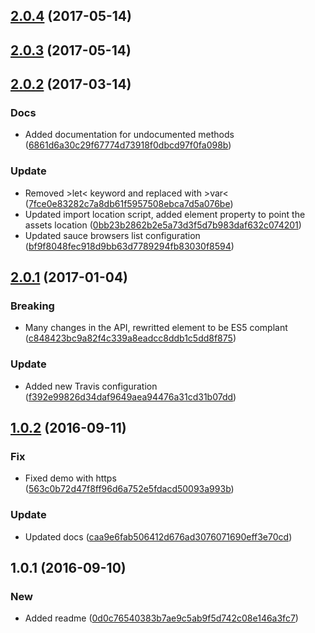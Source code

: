 <a name="2.0.4"></a>
## [2.0.4](https://github.com/advanced-rest-client/prism-highlight/compare/2.0.3...v2.0.4) (2017-05-14)




<a name="2.0.3"></a>
## [2.0.3](https://github.com/advanced-rest-client/prism-highlight/compare/2.0.2...v2.0.3) (2017-05-14)




<a name="2.0.2"></a>
## [2.0.2](https://github.com/advanced-rest-client/prism-highlight/compare/2.0.1...v2.0.2) (2017-03-14)


### Docs

* Added documentation for undocumented methods ([6861d6a30c29f67774d73918f0dbcd97f0fa098b](https://github.com/advanced-rest-client/prism-highlight/commit/6861d6a30c29f67774d73918f0dbcd97f0fa098b))

### Update

* Removed >let< keyword and replaced with >var< ([7fce0e83282c7a8db61f5957508ebca7d5a076be](https://github.com/advanced-rest-client/prism-highlight/commit/7fce0e83282c7a8db61f5957508ebca7d5a076be))
* Updated import location script, added element property to point the assets location ([0bb23b2862b2e5a73d3f5d7b983daf632c074201](https://github.com/advanced-rest-client/prism-highlight/commit/0bb23b2862b2e5a73d3f5d7b983daf632c074201))
* Updated sauce browsers list configuration ([bf9f8048fec918d9bb63d7789294fb83030f8594](https://github.com/advanced-rest-client/prism-highlight/commit/bf9f8048fec918d9bb63d7789294fb83030f8594))



<a name="2.0.1"></a>
## [2.0.1](https://github.com/advanced-rest-client/prism-highlight/compare/1.0.2...v2.0.1) (2017-01-04)


### Breaking

* Many changes in the API, rewritted element to be ES5 complant ([c848423bc9a82f4c339a8eadcc8ddb1c5dd8f875](https://github.com/advanced-rest-client/prism-highlight/commit/c848423bc9a82f4c339a8eadcc8ddb1c5dd8f875))

### Update

* Added new Travis configuration ([f392e99826d34daf9649aea94476a31cd31b07dd](https://github.com/advanced-rest-client/prism-highlight/commit/f392e99826d34daf9649aea94476a31cd31b07dd))



<a name="1.0.2"></a>
## [1.0.2](https://github.com/advanced-rest-client/prism-highlight/compare/1.0.1...v1.0.2) (2016-09-11)


### Fix

* Fixed demo with https ([563c0b72d47f8ff96d6a752e5fdacd50093a993b](https://github.com/advanced-rest-client/prism-highlight/commit/563c0b72d47f8ff96d6a752e5fdacd50093a993b))

### Update

* Updated docs ([caa9e6fab506412d676ad3076071690eff3e70cd](https://github.com/advanced-rest-client/prism-highlight/commit/caa9e6fab506412d676ad3076071690eff3e70cd))



<a name="1.0.1"></a>
## 1.0.1 (2016-09-10)


### New

* Added readme ([0d0c76540383b7ae9c5ab9f5d742c08e146a3fc7](https://github.com/advanced-rest-client/prism-highlight/commit/0d0c76540383b7ae9c5ab9f5d742c08e146a3fc7))



